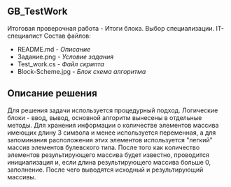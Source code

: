 ## GB_TestWork
Итоговая проверочная работа - Итоги блока. Выбор специализации. IT-специалист
Состав файлов:
- README.md - _Описание_
- Задание.png - _Условие задания_
- Test_work.cs - _Файл скрипта_
- Block-Scheme.jpg - _Блок схема алгоритма_

## Описание решения
Для решения задачи используется процедурный подход. Логические блоки - ввод, вывод, основной алгоритм вынесены в отдельные методы.
Для хранения информации о количестве элементов массива имеющих длину 3 символа и менее используется переменная, а для запоминания расположения этих элементов используется "легкий" массив элементов булевского типа.
После того как количество элементов результирующего массива будет известно, проводится инициализация и, если длина результирующего массива больше 0, заполнение. После чего выводятся исходный и результирующий массивы.